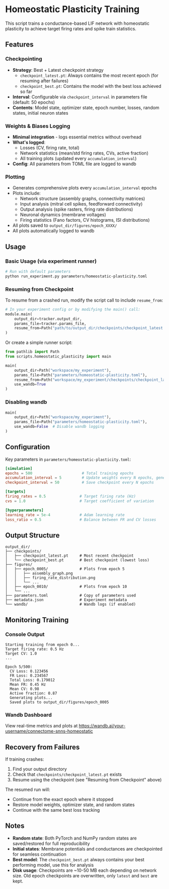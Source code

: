 # Homeostatic Plasticity Training

This script trains a conductance-based LIF network with homeostatic plasticity to achieve target firing rates and spike train statistics.

## Features

### Checkpointing
- **Strategy**: Best + Latest checkpoint strategy
  - `checkpoint_latest.pt`: Always contains the most recent epoch (for resuming after failures)
  - `checkpoint_best.pt`: Contains the model with the best loss achieved so far
- **Interval**: Configurable via `checkpoint_interval` in parameters file (default: 50 epochs)
- **Contents**: Model state, optimizer state, epoch number, losses, random states, initial neuron states

### Weights & Biases Logging
- **Minimal integration** - logs essential metrics without overhead
- **What's logged**:
  - Losses (CV, firing rate, total)
  - Network statistics (mean/std firing rates, CVs, active fraction)
  - All training plots (updated every `accumulation_interval`)
- **Config**: All parameters from TOML file are logged to wandb

### Plotting
- Generates comprehensive plots every `accumulation_interval` epochs
- Plots include:
  - Network structure (assembly graphs, connectivity matrices)
  - Input analysis (mitral cell spikes, feedforward connectivity)
  - Output analysis (spike rasters, firing rate distributions)
  - Neuronal dynamics (membrane voltages)
  - Firing statistics (Fano factors, CV histograms, ISI distributions)
- All plots saved to `output_dir/figures/epoch_XXXX/`
- All plots automatically logged to wandb

## Usage

### Basic Usage (via experiment runner)

```bash
# Run with default parameters
python run_experiment.py parameters/homeostatic-plasticity.toml
```

### Resuming from Checkpoint

To resume from a crashed run, modify the script call to include `resume_from`:

```python
# In your experiment config or by modifying the main() call:
module.main(
    output_dir=tracker.output_dir, 
    params_file=tracker.params_file,
    resume_from=Path("path/to/output_dir/checkpoints/checkpoint_latest.pt")
)
```

Or create a simple runner script:

```python
from pathlib import Path
from scripts.homeostatic_plasticity import main

main(
    output_dir=Path("workspace/my_experiment"),
    params_file=Path("parameters/homeostatic-plasticity.toml"),
    resume_from=Path("workspace/my_experiment/checkpoints/checkpoint_latest.pt"),
    use_wandb=True
)
```

### Disabling wandb

```python
main(
    output_dir=Path("workspace/my_experiment"),
    params_file=Path("parameters/homeostatic-plasticity.toml"),
    use_wandb=False  # Disable wandb logging
)
```

## Configuration

Key parameters in `parameters/homeostatic-plasticity.toml`:

```toml
[simulation]
epochs = 500                      # Total training epochs
accumulation_interval = 5         # Update weights every N epochs, generate plots
checkpoint_interval = 50          # Save checkpoint every N epochs

[targets]
firing_rates = 0.5               # Target firing rate (Hz)
cvs = 1.0                        # Target coefficient of variation

[hyperparameters]
learning_rate = 5e-4             # Adam learning rate
loss_ratio = 0.5                 # Balance between FR and CV losses
```

## Output Structure

```
output_dir/
├── checkpoints/
│   ├── checkpoint_latest.pt     # Most recent checkpoint
│   └── checkpoint_best.pt       # Best checkpoint (lowest loss)
├── figures/
│   ├── epoch_0005/              # Plots from epoch 5
│   │   ├── assembly_graph.png
│   │   ├── firing_rate_distribution.png
│   │   └── ...
│   ├── epoch_0010/              # Plots from epoch 10
│   └── ...
├── parameters.toml              # Copy of parameters used
├── metadata.json                # Experiment metadata
└── wandb/                       # Wandb logs (if enabled)
```

## Monitoring Training

### Console Output
```
Starting training from epoch 0...
Target firing rate: 0.5 Hz
Target CV: 1.0
...

Epoch 5/500:
  CV Loss: 0.123456
  FR Loss: 0.234567
  Total Loss: 0.179012
  Mean FR: 0.45 Hz
  Mean CV: 0.98
  Active fraction: 0.87
  Generating plots...
  Saved plots to output_dir/figures/epoch_0005
```

### Wandb Dashboard
View real-time metrics and plots at https://wandb.ai/your-username/connectome-snns-homeostatic

## Recovery from Failures

If training crashes:

1. Find your output directory
2. Check that `checkpoints/checkpoint_latest.pt` exists
3. Resume using the checkpoint (see "Resuming from Checkpoint" above)

The resumed run will:
- Continue from the exact epoch where it stopped
- Restore model weights, optimizer state, and random states
- Continue with the same best loss tracking

## Notes

- **Random state**: Both PyTorch and NumPy random states are saved/restored for full reproducibility
- **Initial states**: Membrane potentials and conductances are checkpointed for seamless continuation
- **Best model**: The `checkpoint_best.pt` always contains your best performing model, use this for analysis
- **Disk usage**: Checkpoints are ~10-50 MB each depending on network size. Old epoch checkpoints are overwritten, only `latest` and `best` are kept.
